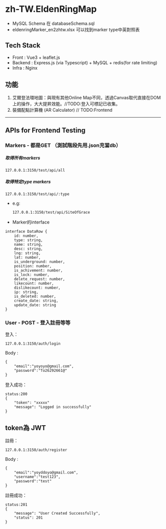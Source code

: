 # zh-TW.EldenRingMap

- MySQL Schema 在 databaseSchema.sql
- eldenringMarker_en2zhtw.xlsx 可以找到marker type中英對照表


## Tech Stack
- Front : Vue3 + leaflet.js
- Backend : Express.js (via Typescript) + MySQL + redis(for rate limiting)
- Infra : Nginx

## 功能
1. 艾爾登法環地圖：與現有其他Online Map不同，透過Canvas取代直接在DOM上的操作，大大提昇效能。//TODO:登入可標記已收集。 
2. 裝備配點計算機 (AR Calculator) // TODO:Frontend

<hr/>

## APIs for Frontend Testing
### Markers - 都是GET （測試階段先用.json充當db）
##### 取得所有markers
```
127.0.0.1:3150/test/api/all
```

##### 取得特定type markers
```
127.0.0.1:3150/test/api/:type
```
  - e.g:
    ```
    127.0.0.1:3150/test/api/SiteOfGrace
    ```


- Marker的interface
```
interface DataRow {
    id: number,
    type: string,
    name: string,
    desc: string,
    lng: string,
    lat: number,
    is_underground: number,
    position: number,
    is_achivement: number,
    is_lock: number,
    delete_request: number,
    likecount: number,
    dislikecount: number,
    ip: string,
    is_deleted: number,
    create_date: string,
    update_date: string
}
```

### User - POST - 登入註冊等等
登入：
```
127.0.0.1:3150/auth/login
```
Body : 
```
{
    "email":"yoyoyo@gmail.com",
    "password":"To26292661@"
}
```
登入成功：
```
status:200
{
    "token": "xxxxx"
    "message": "Logged in successfully"
}
```
token為 JWT
--------------------
註冊：
```
127.0.0.1:3150/auth/register
```
Body : 
```
{
    "email":"yoyddoyo@gmail.com",
    "username":"test123",
    "password":"test"
}
```
註冊成功：
```
status:201
{
    "message": "User Created Successfully",
    "status": 201
}
```
